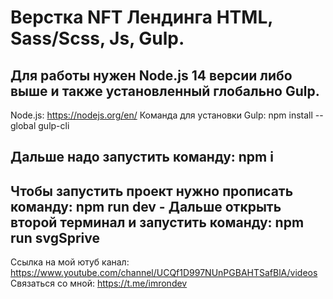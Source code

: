 # Верстка NFT Лендинга HTML, Sass/Scss, Js, Gulp.
## Для работы нужен Node.js 14 версии либо выше и также установленный глобально Gulp.

Node.js: https://nodejs.org/en/
Команда для установки Gulp: npm install --global gulp-cli

## Дальше надо запустить команду: npm i
## Чтобы запустить проект нужно прописать команду: npm run dev - Дальше открыть второй терминал и запустить команду: npm run svgSprive

Ссылка на мой ютуб канал: https://www.youtube.com/channel/UCQf1D997NUnPGBAHTSafBlA/videos
Связаться со мной: https://t.me/imrondev
